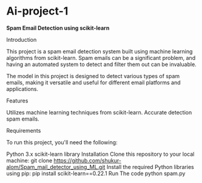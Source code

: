 # Ai-project-1
**Spam Email Detection using scikit-learn**

Introduction

This project is a spam email detection system built using machine learning algorithms from scikit-learn. Spam emails can be a significant problem, and having an automated system to detect and filter them out can be invaluable.

The model in this project is designed to detect various types of spam emails, making it versatile and useful for different email platforms and applications.

Features

Utilizes machine learning techniques from scikit-learn.
Accurate detection spam emails.

Requirements

To run this project, you'll need the following:

Python 3.x
scikit-learn library
Installation
Clone this repository to your local machine:
   git clone https://github.com/shukur-alom/Spam_mail_detector_using_ML.git
Install the required Python libraries using pip:
   pip install scikit-learn==0.22.1 
Run The code
   python spam.py
